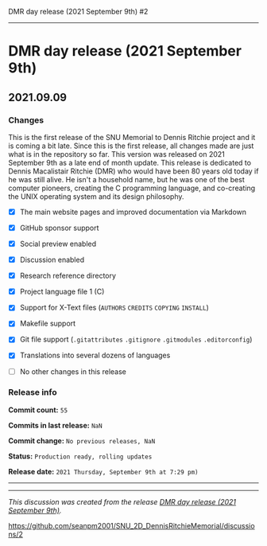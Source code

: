 DMR day release (2021 September 9th) #2


***

# DMR day release (2021 September 9th)

## 2021.09.09

### Changes

This is the first release of the SNU Memorial to Dennis Ritchie project and it is coming a bit late. Since this is the first release, all changes made are just what is in the repository so far. This version was released on 2021 September 9th as a late end of month update. This release is dedicated to Dennis Macalistair Ritchie (DMR) who would have been 80 years old today if he was still alive. He isn't a household name, but he was one of the best computer pioneers, creating the C programming language, and co-creating the UNIX operating system and its design philosophy.

- [x] The main website pages and improved documentation via Markdown

- [x] GitHub sponsor support

- [x] Social preview enabled

- [x] Discussion enabled

- [x] Research reference directory

- [x] Project language file 1 (C)

- [x] Support for X-Text files (`AUTHORS` `CREDITS` `COPYING` `INSTALL`)

- [x] Makefile support

- [x] Git file support (`.gitattributes` `.gitignore` `.gitmodules` `.editorconfig`)

- [x] Translations into several dozens of languages

- [ ] No other changes in this release

### Release info

**Commit count:** `55`

**Commits in last release:** `NaN`

**Commit change:** `No previous releases, NaN`

**Status:** `Production ready, rolling updates`

**Release date:** `2021 Thursday, September 9th at 7:29 pm)`

***


<hr /><em>This discussion was created from the release <a href='https://github.com/seanpm2001/SNU_2D_DennisRitchieMemorial/releases/tag/2021.09.09'>DMR day release (2021 September 9th)</a>.</em>

https://github.com/seanpm2001/SNU_2D_DennisRitchieMemorial/discussions/2

